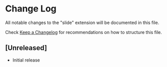 # Change Log

All notable changes to the "slide" extension will be documented in this file.

Check [Keep a Changelog](http://keepachangelog.com/) for recommendations on how to structure this file.

## [Unreleased]

- Initial release